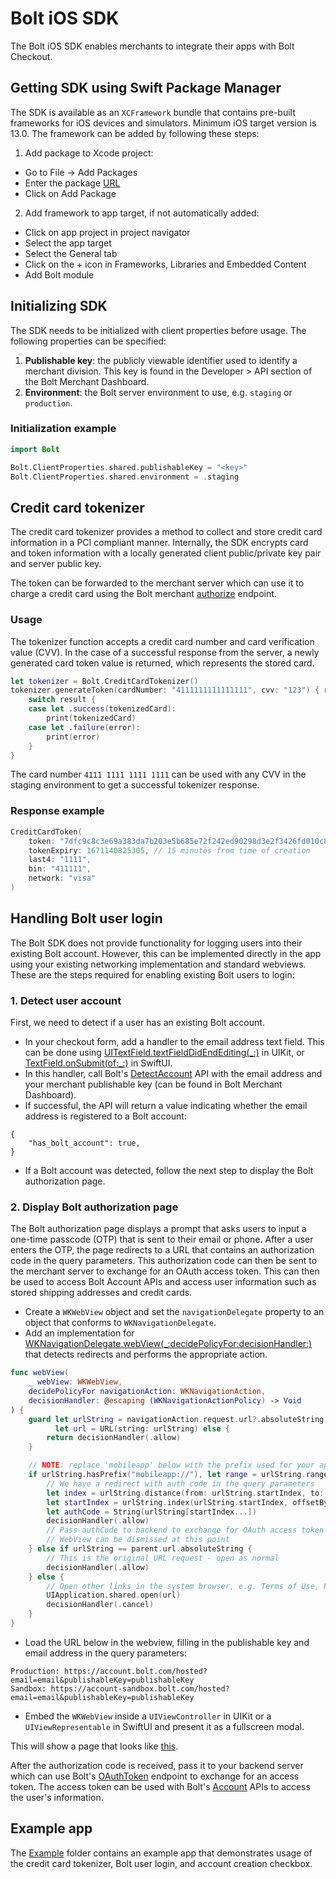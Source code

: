 # Bolt iOS SDK

The Bolt iOS SDK enables merchants to integrate their apps with Bolt Checkout.

## Getting SDK using Swift Package Manager

The SDK is available as an `XCFramework` bundle that contains pre-built frameworks for iOS devices and simulators.
Minimum iOS target version is 13.0.
The framework can be added by following these steps:

1. Add package to Xcode project:
 - Go to File -> Add Packages
 - Enter the package [URL](https://github.com/BoltApp/bolt-ios)
 - Click on Add Package
2. Add framework to app target, if not automatically added:
 - Click on app project in project navigator
 - Select the app target
 - Select the General tab
 - Click on the + icon in Frameworks, Libraries and Embedded Content
 - Add Bolt module

## Initializing SDK

The SDK needs to be initialized with client properties before usage. The following properties can be specified:
1. __Publishable key__: the publicly viewable identifier used to identify a merchant division. This key is found in the Developer > API section of the Bolt Merchant Dashboard.
2. __Environment__: the Bolt server environment to use, e.g. `staging` or `production`.

### Initialization example

```swift
import Bolt

Bolt.ClientProperties.shared.publishableKey = "<key>"
Bolt.ClientProperties.shared.environment = .staging
```

## Credit card tokenizer

The credit card tokenizer provides a method to collect and store credit card information in a PCI compliant manner. Internally, the SDK encrypts card and token information with a locally generated client public/private key pair and server public key.

 The token can be forwarded to the merchant server which can use it to charge a credit card using the Bolt merchant [authorize](https://help.bolt.com/api-bolt/#tag/Transactions/operation/MerchantAuthorize) endpoint.

### Usage

The tokenizer function accepts a credit card number and card verification value (CVV). In the case of a successful response from the server, a newly generated card token value is returned, which represents the stored card.

```swift
let tokenizer = Bolt.CreditCardTokenizer()
tokenizer.generateToken(cardNumber: "4111111111111111", cvv: "123") { result in
    switch result {
    case let .success(tokenizedCard):
        print(tokenizedCard)
    case let .failure(error):
        print(error)
    }
}
```

The card number `4111 1111 1111 1111` can be used with any CVV in the staging environment to get a successful tokenizer response.

### Response example

```swift
CreditCardToken(
    token: "7dfc9c8c3e69a383da7b203e5b685e72f242ed90298d3e2f3426fd010c8e6219",
    tokenExpiry: 1671140825305, // 15 minutes from time of creation
    last4: "1111",
    bin: "411111",
    network: "visa"
)
```

## Handling Bolt user login

The Bolt SDK does not provide functionality for logging users into their existing Bolt account. However, this can be implemented directly in the app using your existing networking implementation and standard webviews. These are the steps required for enabling existing Bolt users to login:

### 1. Detect user account

First, we need to detect if a user has an existing Bolt account.
- In your checkout form, add a handler to the email address text field. This can be done using [UITextField.textFieldDidEndEditing(_:)](https://developer.apple.com/documentation/uikit/uitextfielddelegate/1619591-textfielddidendediting) in UIKit, or [TextField.onSubmit(of:_:)](https://developer.apple.com/documentation/swiftui/view/onsubmit(of:_:)) in SwiftUI.
- In this handler, call Bolt's [DetectAccount](https://help.bolt.com/api-bolt/#tag/Account/operation/DetectAccount) API with the email address and your merchant publishable key (can be found in Bolt Merchant Dashboard).
- If successful, the API will return a value indicating whether the email address is registered to a Bolt account:
```
{
    "has_bolt_account": true,
}
```
- If a Bolt account was detected, follow the next step to display the Bolt authorization page.

### 2. Display Bolt authorization page

The Bolt authorization page displays a prompt that asks users to input a one-time passcode (OTP) that is sent to their email or phone. After a user enters the OTP, the page redirects to a URL that contains an authorization code in the query parameters. This authorization code can then be sent to the merchant server to exchange for an OAuth access token. This can then be used to access Bolt Account APIs and access user information such as stored shipping addresses and credit cards.

- Create a `WKWebView` object and set the `navigationDelegate` property to an object that conforms to `WKNavigationDelegate`.
- Add an implementation for [WKNavigationDelegate.webView(_:decidePolicyFor:decisionHandler:)](https://developer.apple.com/documentation/webkit/wknavigationdelegate/1455641-webview) that detects redirects and performs the appropriate action.
```swift
func webView(
    _ webView: WKWebView,
    decidePolicyFor navigationAction: WKNavigationAction,
    decisionHandler: @escaping (WKNavigationActionPolicy) -> Void
) {
    guard let urlString = navigationAction.request.url?.absoluteString,
          let url = URL(string: urlString) else {
        return decisionHandler(.allow)
    }

    // NOTE: replace 'mobileapp' below with the prefix used for your app for Bolt login
    if urlString.hasPrefix("mobileapp://"), let range = urlString.range(of: "authorization_code=") {
        // We have a redirect with auth code in the query parameters
        let index = urlString.distance(from: urlString.startIndex, to: range.upperBound)
        let startIndex = urlString.index(urlString.startIndex, offsetBy: index)
        let authCode = String(urlString[startIndex...])
        decisionHandler(.allow)
        // Pass authCode to backend to exchange for OAuth access token
        // WebView can be dismissed at this point
    } else if urlString == parent.url.absoluteString {
        // This is the original URL request - open as normal
        decisionHandler(.allow)
    } else {
        // Open other links in the system browser, e.g. Terms of Use, Privacy Policy
        UIApplication.shared.open(url)
        decisionHandler(.cancel)
    }
}
```
- Load the URL below in the webview, filling in the publishable key and email address in the query parameters:
```
Production: https://account.bolt.com/hosted?email=email&publishableKey=publishableKey
Sandbox: https://account-sandbox.bolt.com/hosted?email=email&publishableKey=publishableKey
```
- Embed the `WKWebView` inside a `UIViewController` in UIKit or a `UIViewRepresentable` in SwiftUI and present it as a fullscreen modal.

This will show a page that looks like [this](https://user-images.githubusercontent.com/3752642/229895787-197b20b7-4187-4c88-9bdf-a17a8cb28896.png).

After the authorization code is received, pass it to your backend server which can use Bolt's [OAuthToken](https://help.bolt.com/api-bolt/#tag/OAuth/operation/OAuthToken) endpoint to exchange for an access token. The access token can be used with Bolt's [Account](https://help.bolt.com/api-embedded/#tag/Account) APIs to access the user's information.

## Example app

The [Example](./Example) folder contains an example app that demonstrates usage of the credit card tokenizer, Bolt user login, and account creation checkbox.
